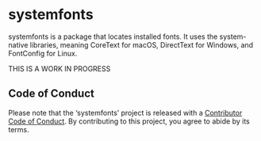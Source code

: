 
<!-- README.md is generated from README.Rmd. Please edit that file -->

# systemfonts

<!-- badges: start -->

<!-- badges: end -->

systemfonts is a package that locates installed fonts. It uses the
system-native libraries, meaning CoreText for macOS, DirectText for
Windows, and FontConfig for Linux.

THIS IS A WORK IN PROGRESS

## Code of Conduct

Please note that the ‘systemfonts’ project is released with a
[Contributor Code of Conduct](CODE_OF_CONDUCT.md). By contributing to
this project, you agree to abide by its terms.
